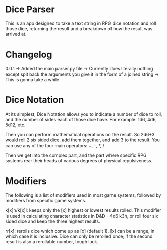 # Dice Parser

This is an app designed to take a text string in RPG dice notation and
roll those dice, returning the result and a breakdown of how the result
was arrived at.

# Changelog

0.0.1 	->	Added the main parser.py file
	->	Currently does literally nothing except spit back the arguments
		you give it in the form of a joined string
	->	This is gonna take a while
# Dice Notation

At its simplest, Dice Notation allows you to indicate a number of dice to
roll, and the number of sides each of those dice have. For example: 1d6,
4d6, 5d12, etc.

Then you can perform mathematical operations on the result. So 2d6+3 would
roll 2 six sided dice, add them together, and add 3 to the result. You
can use any of the four main operators: +, -, *, /

Then we get into the complex part, and the part where specific RPG systems
rear their heads of various degrees of physical repulsiveness.

# Modifiers

The following is a list of modifiers used in most game systems, followed by
modifiers from specific game systems.

k[x]h/k[x]l:	keeps only the [x] highest or lowest results rolled. This
		modifier is used in calculating character statistics in
		D&D - 4d6 k3h, or roll four six sided dice and keep the
		three highest results.

rr[x]:		rerolls dice which come up as [x] (default 1). [x] can be a
		range, in which case it is inclusive. Dice can only be
		rerolled once; if the second result is also a rerollable
		number, tough luck.


